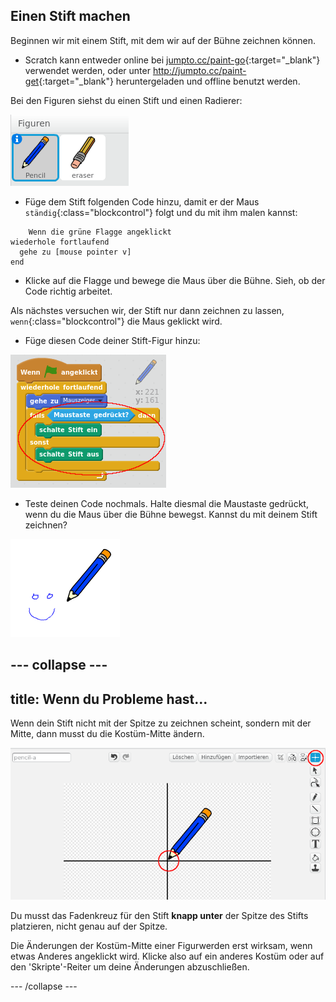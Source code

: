 ## Einen Stift machen

Beginnen wir mit einem Stift, mit dem wir auf der Bühne zeichnen können.

+ Scratch kann entweder online bei [jumpto.cc/paint-go](http://jumpto.cc/paint-go){:target="_blank"} verwendet werden, oder unter <http://jumpto.cc/paint-get>{:target="_blank"} heruntergeladen und offline benutzt werden.

Bei den Figuren siehst du einen Stift und einen Radierer:

![screenshot](images/paint-starter.png)

+ Füge dem Stift folgenden Code hinzu, damit er der Maus `ständig`{:class="blockcontrol"} folgt und du mit ihm malen kannst:

```blocks
    Wenn die grüne Flagge angeklickt
wiederhole fortlaufend 
  gehe zu [mouse pointer v]
end
```

+ Klicke auf die Flagge und bewege die Maus über die Bühne. Sieh, ob der Code richtig arbeitet.

Als nächstes versuchen wir, der Stift nur dann zeichnen zu lassen, `wenn`{:class="blockcontrol"} die Maus geklickt wird.

+ Füge diesen Code deiner Stift-Figur hinzu:

![screenshot](images/paint-pencil-draw-code.png)

+ Teste deinen Code nochmals. Halte diesmal die Maustaste gedrückt, wenn du die Maus über die Bühne bewegst. Kannst du mit deinem Stift zeichnen?

![screenshot](images/paint-draw.png)

## \--- collapse \---

## title: Wenn du Probleme hast...

Wenn dein Stift nicht mit der Spitze zu zeichnen scheint, sondern mit der Mitte, dann musst du die Kostüm-Mitte ändern.

![Kostüm-Mitte](images/costume-center.png)

Du musst das Fadenkreuz für den Stift **knapp unter** der Spitze des Stifts platzieren, nicht genau auf der Spitze.

Die Änderungen der Kostüm-Mitte einer Figurwerden erst wirksam, wenn etwas Anderes angeklickt wird. Klicke also auf ein anderes Kostüm oder auf den 'Skripte'-Reiter um deine Änderungen abzuschließen.

\--- /collapse \---